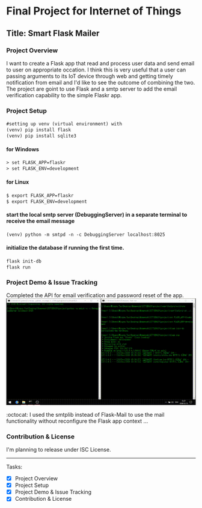 # Final Project for Internet of Things
## Title: Smart Flask Mailer
### Project Overview
I want to create a Flask app that read and process user data and send email to user on appropriate occation. I think this is very useful that a user can passing arguments to its IoT device through web and getting timely notification from email and I'd like to see the outcome of combining the two.
The project are goint to use Flask and a smtp server to add the email verification capability to the simple Flaskr app.

### Project Setup
	#setting up venv (virtual environment) with
	(venv) pip install flask
	(venv) pip install sqlite3
#### for Windows
	> set FLASK_APP=flaskr
   	> set FLASK_ENV=development
#### for Linux
	$ export FLASK_APP=flaskr
   	$ export FLASK_ENV=development
#### start the local smtp server (DebuggingServer) in a separate terminal to receive the email message
	(venv) python -m smtpd -n -c DebuggingServer localhost:8025
#### initialize the database if running the first time.
	flask init-db
	flask run

### Project Demo & Issue Tracking
Completed the API for email verification and password reset of the app.
![flaskr_demo_3](../Lab/Images/flaskr_demo_3.gif)

:octocat: I used the smtplib instead of Flask-Mail to use the mail functionality without reconfigure the Flask app context ...

### Contribution & License
I'm planning to release under ISC License.

----
Tasks:
- [x] Project Overview
- [x] Project Setup
- [x] Project Demo & Issue Tracking
- [x] Contribution & License

